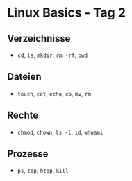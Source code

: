 # Linux Basics - Tag 2

## Verzeichnisse
- `cd`, `ls`, `mkdir`, `rm -rf`, `pwd`

## Dateien
- `touch`, `cat`, `echo`, `cp`, `mv`, `rm`

## Rechte
- `chmod`, `chown`, `ls -l`, `id`, `whoami`

## Prozesse
- `ps`, `top`, `htop`, `kill`
